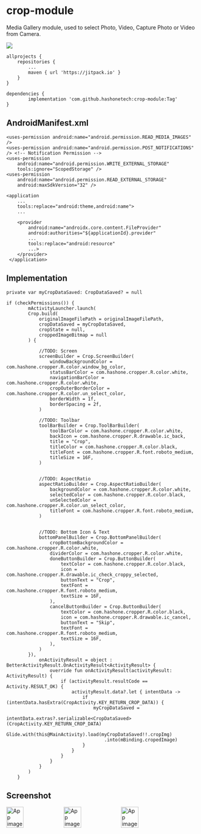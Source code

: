 # crop-module
Media Gallery module, used to select Photo, Video, Capture Photo or Video from Camera.

[![](https://jitpack.io/v/hashonetech/crop-module.svg)](https://jitpack.io/#hashonetech/crop-module)

	allprojects {
		repositories {
			...
			maven { url 'https://jitpack.io' }
		}
	}
  
	dependencies {
	        implementation 'com.github.hashonetech:crop-module:Tag'
	}

## AndroidManifest.xml

    <uses-permission android:name="android.permission.READ_MEDIA_IMAGES" />
    <uses-permission android:name="android.permission.POST_NOTIFICATIONS" /> <!-- Notification Permission -->
    <uses-permission
        android:name="android.permission.WRITE_EXTERNAL_STORAGE"
        tools:ignore="ScopedStorage" />
    <uses-permission
        android:name="android.permission.READ_EXTERNAL_STORAGE"
        android:maxSdkVersion="32" />

	<application
		...
		tools:replace="android:theme,android:name">
		...

		<provider
		    android:name="androidx.core.content.FileProvider"
		    android:authorities="${applicationId}.provider"
		    ...
		    tools:replace="android:resource"
		    ...>
		</provider>
	 </application>
	 
 ## Implementation

  
  	private var myCropDataSaved: CropDataSaved? = null
	
  	if (checkPermissions()) {
            mActivityLauncher.launch(
            Crop.build(
                originalImageFilePath = originalImageFilePath,
                cropDataSaved = myCropDataSaved,
                cropState = null,
                croppedImageBitmap = null
            ) {

                //TODO: Screen
                screenBuilder = Crop.ScreenBuilder(
                    windowBackgroundColor = com.hashone.cropper.R.color.window_bg_color,
                    statusBarColor = com.hashone.cropper.R.color.white,
                    navigationBarColor = com.hashone.cropper.R.color.white,
                    cropOuterBorderColor = com.hashone.cropper.R.color.un_select_color,
                    borderWidth = 1f,
                    borderSpacing = 2f,
                )

                //TODO: Toolbar
                toolBarBuilder = Crop.ToolBarBuilder(
                    toolBarColor = com.hashone.cropper.R.color.white,
                    backIcon = com.hashone.cropper.R.drawable.ic_back,
                    title = "Crop",
                    titleColor = com.hashone.cropper.R.color.black,
                    titleFont = com.hashone.cropper.R.font.roboto_medium,
                    titleSize = 16F,
                )


                //TODO: AspectRatio
                aspectRatioBuilder = Crop.AspectRatioBuilder(
                    backgroundColor = com.hashone.cropper.R.color.white,
                    selectedColor = com.hashone.cropper.R.color.black,
                    unSelectedColor = com.hashone.cropper.R.color.un_select_color,
                    titleFont = com.hashone.cropper.R.font.roboto_medium,
                )


                //TODO: Bottom Icon & Text
                bottomPanelBuilder = Crop.BottomPanelBuilder(
                    cropBottomBackgroundColor = com.hashone.cropper.R.color.white,
                    dividerColor = com.hashone.cropper.R.color.white,
                    doneButtonBuilder = Crop.ButtonBuilder(
                        textColor = com.hashone.cropper.R.color.black,
                        icon = com.hashone.cropper.R.drawable.ic_check_croppy_selected,
                        buttonText = "Crop",
                        textFont = com.hashone.cropper.R.font.roboto_medium,
                        textSize = 16F,
                    ),
                    cancelButtonBuilder = Crop.ButtonBuilder(
                        textColor = com.hashone.cropper.R.color.black,
                        icon = com.hashone.cropper.R.drawable.ic_cancel,
                        buttonText = "Skip",
                        textFont = com.hashone.cropper.R.font.roboto_medium,
                        textSize = 16F,
                    ),
                )
            }),
                onActivityResult = object : BetterActivityResult.OnActivityResult<ActivityResult> {
                    override fun onActivityResult(activityResult: ActivityResult) {
                        if (activityResult.resultCode == Activity.RESULT_OK) {
                            activityResult.data?.let { intentData ->
                                if (intentData.hasExtra(CropActivity.KEY_RETURN_CROP_DATA)) {
                                    myCropDataSaved =
                                        intentData.extras?.serializable<CropDataSaved>(CropActivity.KEY_RETURN_CROP_DATA)
                                    Glide.with(this@MainActivity).load(myCropDataSaved!!.cropImg)
                                        .into(mBinding.cropedImage)
                                }
                            }
                        }
                    }
                }
            )
        }
## Screenshot

<div style="display:flex;">
<img alt="App image" src="https://github.com/hashonetech/crop-module/assets/104345897/b624fb4b-c970-4513-a077-a76b56134669" width="30%">
<img alt="App image" src="https://github.com/hashonetech/crop-module/assets/104345897/3135fbee-d6e7-4b98-a243-3ff54576970a" width="30%">
<img alt="App image" src="https://github.com/hashonetech/crop-module/assets/104345897/385f29e7-75cd-4864-ae51-71c132bbde71" width="30%">
</div>



